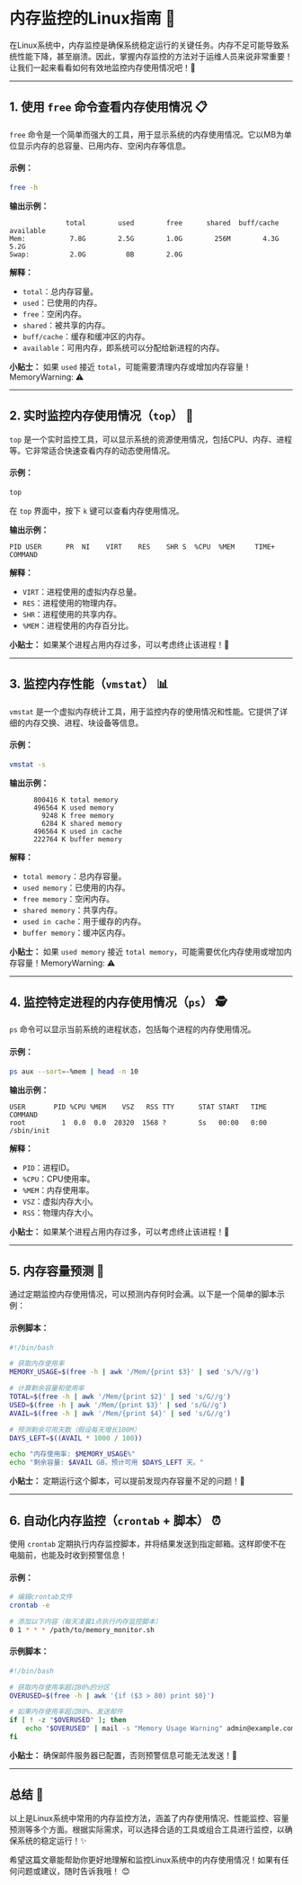 

# 内存监控的Linux指南 🧠

在Linux系统中，内存监控是确保系统稳定运行的关键任务。内存不足可能导致系统性能下降，甚至崩溃。因此，掌握内存监控的方法对于运维人员来说非常重要！让我们一起来看看如何有效地监控内存使用情况吧！🚀

---

## 1. 使用 `free` 命令查看内存使用情况 📋

`free` 命令是一个简单而强大的工具，用于显示系统的内存使用情况。它以MB为单位显示内存的总容量、已用内存、空闲内存等信息。

#### 示例：
```bash
free -h
```

**输出示例：**
```
              total        used        free      shared  buff/cache   available
Mem:           7.8G        2.5G        1.0G        256M        4.3G        5.2G
Swap:          2.0G          0B        2.0G
```

**解释：**
- `total`：总内存容量。
- `used`：已使用的内存。
- `free`：空闲内存。
- `shared`：被共享的内存。
- `buff/cache`：缓存和缓冲区的内存。
- `available`：可用内存，即系统可以分配给新进程的内存。

**小贴士：** 如果 `used` 接近 `total`，可能需要清理内存或增加内存容量！MemoryWarning: ⚠️

---

## 2. 实时监控内存使用情况（`top`） 🔄

`top` 是一个实时监控工具，可以显示系统的资源使用情况，包括CPU、内存、进程等。它非常适合快速查看内存的动态使用情况。

#### 示例：
```bash
top
```

在 `top` 界面中，按下 `k` 键可以查看内存使用情况。

**输出示例：**
```
PID USER      PR  NI    VIRT    RES    SHR S  %CPU  %MEM     TIME+ COMMAND
```

**解释：**
- `VIRT`：进程使用的虚拟内存总量。
- `RES`：进程使用的物理内存。
- `SHR`：进程使用的共享内存。
- `%MEM`：进程使用的内存百分比。

**小贴士：** 如果某个进程占用内存过多，可以考虑终止该进程！🔧

---

## 3. 监控内存性能（`vmstat`） 📊

`vmstat` 是一个虚拟内存统计工具，用于监控内存的使用情况和性能。它提供了详细的内存交换、进程、块设备等信息。

#### 示例：
```bash
vmstat -s
```

**输出示例：**
```
      800416 K total memory
      496564 K used memory
        9248 K free memory
        6284 K shared memory
      496564 K used in cache
      222764 K buffer memory
```

**解释：**
- `total memory`：总内存容量。
- `used memory`：已使用的内存。
- `free memory`：空闲内存。
- `shared memory`：共享内存。
- `used in cache`：用于缓存的内存。
- `buffer memory`：缓冲区内存。

**小贴士：** 如果 `used memory` 接近 `total memory`，可能需要优化内存使用或增加内存容量！MemoryWarning: ⚠️

---

## 4. 监控特定进程的内存使用情况（`ps`） 🕵️

`ps` 命令可以显示当前系统的进程状态，包括每个进程的内存使用情况。

#### 示例：
```bash
ps aux --sort=-%mem | head -n 10
```

**输出示例：**
```
USER       PID %CPU %MEM    VSZ   RSS TTY      STAT START   TIME COMMAND
root         1  0.0  0.0  20320  1568 ?        Ss   00:00   0:00 /sbin/init
```

**解释：**
- `PID`：进程ID。
- `%CPU`：CPU使用率。
- `%MEM`：内存使用率。
- `VSZ`：虚拟内存大小。
- `RSS`：物理内存大小。

**小贴士：** 如果某个进程占用内存过多，可以考虑终止该进程！🔧

---

## 5. 内存容量预测 🔮

通过定期监控内存使用情况，可以预测内存何时会满。以下是一个简单的脚本示例：

#### 示例脚本：
```bash
#!/bin/bash

# 获取内存使用率
MEMORY_USAGE=$(free -h | awk '/Mem/{print $3}' | sed 's/%//g')

# 计算剩余容量和使用率
TOTAL=$(free -h | awk '/Mem/{print $2}' | sed 's/G//g')
USED=$(free -h | awk '/Mem/{print $3}' | sed 's/G//g')
AVAIL=$(free -h | awk '/Mem/{print $4}' | sed 's/G//g')

# 预测剩余可用天数（假设每天增长100M）
DAYS_LEFT=$((AVAIL * 1000 / 100))

echo "内存使用率: $MEMORY_USAGE%"
echo "剩余容量: $AVAIL GB，预计可用 $DAYS_LEFT 天。"
```

**小贴士：** 定期运行这个脚本，可以提前发现内存容量不足的问题！📅

---

## 6. 自动化内存监控（`crontab` + 脚本） ⏰

使用 `crontab` 定期执行内存监控脚本，并将结果发送到指定邮箱。这样即使不在电脑前，也能及时收到预警信息！

#### 示例：
```bash
# 编辑crontab文件
crontab -e

# 添加以下内容（每天凌晨1点执行内存监控脚本）
0 1 * * * /path/to/memory_monitor.sh
```

#### 示例脚本：
```bash
#!/bin/bash

# 获取内存使用率超过80%的分区
OVERUSED=$(free -h | awk '{if ($3 > 80) print $0}')

# 如果内存使用率超过80%，发送邮件
if [ ! -z "$OVERUSED" ]; then
    echo "$OVERUSED" | mail -s "Memory Usage Warning" admin@example.com
fi
```

**小贴士：** 确保邮件服务器已配置，否则预警信息可能无法发送！📧

---

## 总结 🎉

以上是Linux系统中常用的内存监控方法，涵盖了内存使用情况、性能监控、容量预测等多个方面。根据实际需求，可以选择合适的工具或组合工具进行监控，以确保系统的稳定运行！✨

希望这篇文章能帮助你更好地理解和监控Linux系统中的内存使用情况！如果有任何问题或建议，随时告诉我哦！ 😊